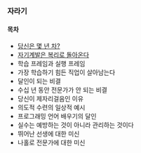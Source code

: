 ### 자라기

#### 목차
- [당신은 몇 년 차?](https://github.com/kiekk/book-report/blob/master/%ED%95%A8%EA%BB%98%20%EC%9E%90%EB%9D%BC%EA%B8%B0/%EC%9E%90%EB%9D%BC%EA%B8%B0/%EB%8B%B9%EC%8B%A0%EC%9D%80%20%EB%AA%87%20%EB%85%84%20%EC%B0%A8.md)
- [자기계발은 복리로 돌아온다](https://github.com/kiekk/book-report/blob/master/%ED%95%A8%EA%BB%98%20%EC%9E%90%EB%9D%BC%EA%B8%B0/%EC%9E%90%EB%9D%BC%EA%B8%B0/%EC%9E%90%EA%B8%B0%EA%B3%84%EB%B0%9C%EC%9D%80%20%EB%B3%B5%EB%A6%AC%EB%A1%9C%20%EB%8F%8C%EC%95%84%EC%98%A8%EB%8B%A4.md)
- 학습 프레임과 실행 프레임
- 가장 학습하기 힘든 직업이 살아남는다
- 달인이 되는 비결
- 수십 년 동안 전문가가 안 되는 비결
- 당신이 제자리걸음인 이유
- 의도적 수련의 일상적 예시
- 프로그래밍 언어 배우기의 달인
- 실수는 예방하는 것이 아니라 관리하는 것이다
- 뛰어난 선생에 대한 미신
- 나홀로 전문가에 대한 미신